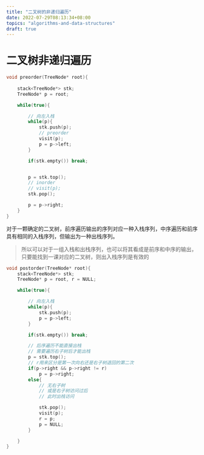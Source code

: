 ```yaml
---
title: "二叉树的非递归遍历"
date: 2022-07-29T08:13:34+08:00
topics: "algorithms-and-data-structures"
draft: true
---
```


# 二叉树非递归遍历

```c++
void preorder(TreeNode* root){
	
	stack<TreeNode*> stk;
	TreeNode* p = root;

	while(true){

		// 向左入栈
		while(p){
			stk.push(p);
			// preorder
			visit(p);
			p = p->left;
		}

		if(stk.empty()) break;


		p = stk.top();
		// inorder
		// visit(p);
		stk.pop();

		p = p->right;
	}
}
```
对于一颗确定的二叉树，前序遍历输出的序列对应一种入栈序列，中序遍历和前序具有相同的入栈序列，但输出为一种出栈序列。

> 所以可以对于一组入栈和出栈序列，也可以将其看成是前序和中序的输出，只要能找到一课对应的二叉树，则出入栈序列是有效的

```c++
void postorder(TreeNode* root){
	stack<TreeNode*> stk;
	TreeNode* p = root, r = NULL;

	while(true){

		// 向左入栈
		while(p){
			stk.push(p);
			p = p->left;
		}

		if(stk.empty()) break;

		// 后序遍历不能直接出栈
		// 需要遍历右子树后才能出栈
		p = stk.top();
		// r用来区分是第一次向右还是右子树退回的第二次
		if(p->right && p->right != r)
			p = p->right;
		else{
			// 无右子树
			// 或是右子树访问过后
			// 此时出栈访问

			stk.pop();
			visit(p);
			r = p;
			p = NULL;
		}

	}
}
```